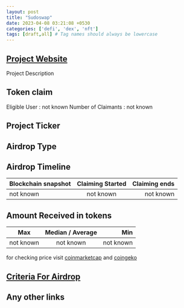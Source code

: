 ```yaml
---
layout: post
title: "Sudoswap"
date: 2023-04-08 03:21:08 +0530
categories: ['defi', 'dex', 'nft']
tags: [draft,all] # Tag names should always be lowercase
---
```




## [Project Website](https://sudoswap.xyz/)

 Project Description

## Token claim

Eligible User : not known
Number of Claimants : not known

## Project Ticker

## Airdrop Type

## Airdrop Timeline

| Blockchain snapshot     | Claiming Started           | Claiming ends    |
| ----------------------- |:--------------------------:| ----------------:|
|       not known         |        not known           |   not known      |

## Amount Received in tokens

| Max        |    Median / Average  |       Min    |
| ---------- |:--------------------:| ------------:|
| not known  |     not known        |  not known   |

for checking price visit [coinmarketcap](https://coinmarketcap.com/currencies/) and [coingeko](https://www.coingecko.com/en/coins/)

## [Criteria For Airdrop](https://twitter.com/sudoswap/status/1620111347139907584)

## Any other links
